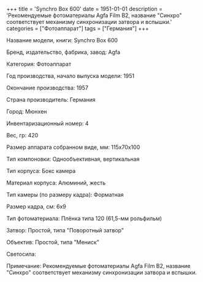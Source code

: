 +++
title = 'Synchro Box 600'
date = 1951-01-01
description = 'Рекомендуемые фотоматериалы Agfa Film B2, название "Синхро" соответствует механизму синхронизации затвора и вспышки.'
categories = ["Фотоаппарат"]
tags = ["Германия"]
+++

Название модели, книги: Synchro Box 600

Бренд, издательство, фабрика, завод: Agfa

Категория: Фотоаппарат

Год производства, начало выпуска модели: 1951

Окончание производства: 1957

Страна производитель: Германия

Город: Мюнхен

Инвентаризационный номер: 4

Вес, гр: 420

Размер аппарата  собранном виде, мм: 115x70x100

Тип компоновки: Однообъективная, вертикальная

Тип корпуса: Бокс камера

Материал корпуса: Алюминий, жесть

Тип камеры (по размеру кадра): Форматная

Размер кадра, см: 6х9

Тип фотоматериала: Плёнка типа 120 (61,5-мм рольфильм)

Затвор: Простой, типа "Поворотный затвор"

Объектив: Простой, типа "Мениск"

Светосила: 

Примечание: Рекомендуемые фотоматериалы Agfa Film B2, название "Синхро" соответствует механизму синхронизации затвора и вспышки.

